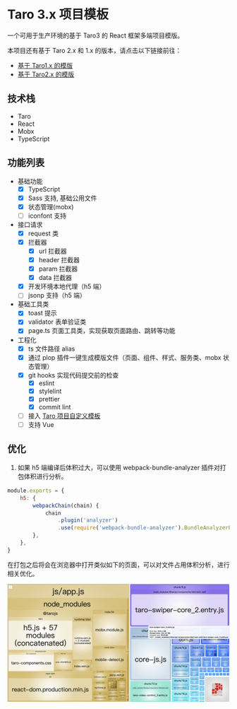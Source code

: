 # Taro 3.x 项目模板

一个可用于生产环境的基于 Taro3 的 React 框架多端项目模版。

本项目还有基于 Taro 2.x 和 1.x 的版本，请点击以下链接前往：

- [基于 Taro1.x 的模版](https://github.com/lexmin0412/taro-template/tree/1.x)
- [基于 Taro2.x 的模版](https://github.com/lexmin0412/taro-template/tree/2.x)

## 技术栈

- Taro
- React
- Mobx
- TypeScript

## 功能列表

- 基础功能
  - [x] TypeScript
  - [x] Sass 支持, 基础公用文件
  - [x] 状态管理(mobx)
  - [ ] iconfont 支持
- 接口请求
  - [x] request 类
  - [x] 拦截器
    - [x] url 拦截器
    - [x] header 拦截器
    - [x] param 拦截器
    - [x] data 拦截器
  - [x] 开发环境本地代理（h5 端）
  - [ ] jsonp 支持（h5 端）
- 基础工具类
  - [x] toast 提示
  - [x] validator 表单验证类
  - [x] page.ts 页面工具类，实现获取页面路由、跳转等功能
- 工程化
  - [x] ts 文件路径 alias
  - [x] 通过 plop 插件一键生成模版文件（页面、组件、样式、服务类、mobx 状态管理）
  - [x] git hooks 实现代码提交前的检查
    - [x] eslint
    - [x] stylelint
    - [x] prettier
    - [x] commit lint
  - [ ] 接入 [Taro 项目自定义模板](https://taro-docs.jd.com/taro/docs/template)
  - [ ] 支持 Vue

## 优化

1. 如果 h5 端编译后体积过大，可以使用 webpack-bundle-analyzer 插件对打包体积进行分析。

```js
module.exports = {
	h5: {
		webpackChain(chain) {
			chain
				.plugin('analyzer')
				.use(require('webpack-bundle-analyzer').BundleAnalyzerPlugin, [])
		},
	},
}
```

在打包之后将会在浏览器中打开类似如下的页面，可以对文件占用体积分析，进行相关优化。

![webpack-bundle-analyzer](./docs/images/webpack-bundle-analyzer.png)
